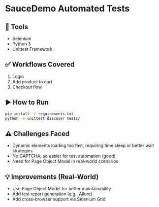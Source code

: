
# SauceDemo Automated Tests

## 🧪 Tools
- Selenium
- Python 3
- Unittest Framework

## ✅ Workflows Covered
1. Login
2. Add product to cart
3. Checkout flow

## ▶️ How to Run
```bash
pip install -r requirements.txt
python -m unittest discover tests/
```

## ⚠️ Challenges Faced
- Dynamic elements loading too fast, requiring time.sleep or better wait strategies
- No CAPTCHA, so easier for test automation (good)
- Need for Page Object Model in real-world scenarios

## 💡 Improvements (Real-World)
- Use Page Object Model for better maintainability
- Add test report generation (e.g., Allure)
- Add cross-browser support via Selenium Grid
